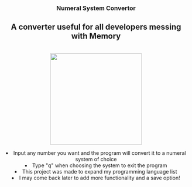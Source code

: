 <div align="center">
    <h3>Numeral System Convertor<h3>
    <h2>A converter useful for all developers messing with Memory</h2>
    <br />
    <img align="center" src="https://user-images.githubusercontent.com/78080242/194722064-517d348a-08eb-4602-ab6e-54a13abd6576.png" align="left" height="250">
    <p></p>
    <li>Input any number you want and the program will convert it to a numeral system of choice</li>
    <li>Type "q" when choosing the system to exit the program</li>
    <li>This project was made to expand my programming language list</li>
    <li>I may come back later to add more functionality and a save option!</li>
</div>
